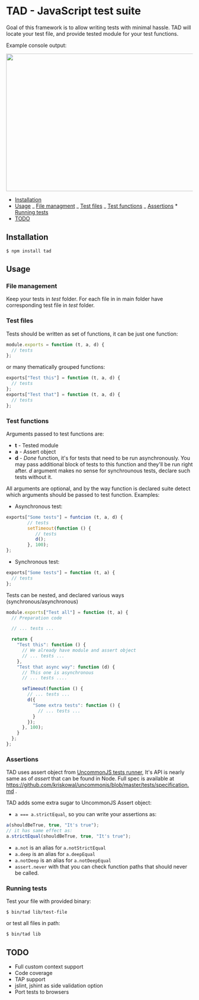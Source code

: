 # TAD - JavaScript test suite

Goal of this framework is to allow writing tests with minimal hassle.
TAD will locate your test file, and provide tested module for your test functions.

Example console output:

<img src="http://medyk.org/tad.png" border="0" width="718" height="370" />

- [Installation](#installation)
- [Usage](#usage)
  _ [File managment](#usage-file-management)
  _ [Test files](#usage-test-files)
  _ [Test functions](#usage-test-functions)
  _ [Assertions](#usage-assertions) \* [Running tests](#usage-running-tests)
- [TODO](#todo)

<a name="installation" />

## Installation

    $ npm install tad

<a name="usage" />

## Usage

<a name="usage-file-management" />

### File management

Keep your tests in _test_ folder. For each file in in main folder have corresponding test file in
_test_ folder.

<a name="usage-test-files" />

### Test files

Tests should be written as set of functions, it can be just one function:

```js
module.exports = function (t, a, d) {
  // tests
};
```

or many thematically grouped functions:

```js
exports["Test this"] = function (t, a, d) {
  // tests
};
exports["Test that"] = function (t, a, d) {
  // tests
};
```

<a name="usage-test-functions" />

### Test functions

Arguments passed to test functions are:

- **t** - Tested module
- **a** - Assert object
- **d** - _Done_ function, it's for tests that need to be run asynchronously.
  You may pass additional block of tests to this
  function and they'll be run right after. _d_ argument makes no sense for
  synchrounous tests, declare such tests without it.

All arguments are optional, and by the way function is declared suite detect
which arguments should be passed to test function. Examples:

- Asynchronous test:

```js
exports["Some tests"] = funtcion (t, a, d) {
		// tests
		setTimeout(function () {
		   // tests
		   d();
		}, 100);
};
```

- Synchronous test:

```js
exports["Some tests"] = function (t, a) {
  // tests
};
```

Tests can be nested, and declared various ways (synchronous/asynchronous)

```js
module.exports["Test all"] = function (t, a) {
  // Preparation code

  // ... tests ...

  return {
    "Test this": function () {
      // We already have module and assert object
      // ... tests ...
    },
    "Test that async way": function (d) {
      // This one is asynchronous
      // ... tests ....

      seTimeout(function () {
        // ... tests ...
        d({
          "Some extra tests": function () {
            // ... tests ...
          }
        });
      }, 100);
    }
  };
};
```

<a name="usage-assertions" />

### Assertions

TAD uses assert object from [UncommonJS tests runner](https://github.com/Gozala/test-commonjs/),
It's API is nearly same as of _assert_ that can be found in Node. Full spec is available at
https://github.com/kriskowal/uncommonjs/blob/master/tests/specification.md .

TAD adds some extra sugar to UncommonJS Assert object:

- `a === a.strictEqual`, so you can write your assertions as:

```js
a(shouldBeTrue, true, "It's true");
// it has same effect as:
a.strictEqual(shouldBeTrue, true, "It's true");
```

- `a.not` is an alias for `a.notStrictEqual`
- `a.deep` is an alias for `a.deepEqual`
- `a.notDeep` is an alias for `a.notDeepEqual`
- `assert.never` with that you can check function paths that should never be called.

<a name="usage-running-tests" />

### Running tests

Test your file with provided binary:

    $ bin/tad lib/test-file

or test all files in path:

    $ bin/tad lib

<a name="todo" />

## TODO

- Full custom context support
- Code coverage
- TAP support
- jslint, jshint as side validation option
- Port tests to browsers
